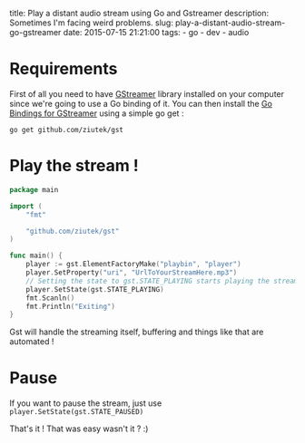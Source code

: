 title: Play a distant audio stream using Go and Gstreamer
description: Sometimes I'm facing weird problems.
slug: play-a-distant-audio-stream-go-gstreamer
date: 2015-07-15 21:21:00
tags:
    - go
    - dev
    - audio


# Requirements
First of all you need to have [GStreamer](http://gstreamer.freedesktop.org/) library installed on your computer since we're going to use a Go binding of it.
You can then install the [Go Bindings for GStreamer](https://github.com/ziutek/gst) using a simple go get :

```
go get github.com/ziutek/gst
```

# Play the stream !

```go
package main

import (
    "fmt"

    "github.com/ziutek/gst"
)

func main() {
    player := gst.ElementFactoryMake("playbin", "player")
    player.SetProperty("uri", "UrlToYourStreamHere.mp3")
    // Setting the state to gst.STATE_PLAYING starts playing the stream
    player.SetState(gst.STATE_PLAYING)
    fmt.Scanln()
    fmt.Println("Exiting")
}
```
Gst will handle the streaming itself, buffering and things like that are automated !

# Pause
If you want to pause the stream, just use `player.SetState(gst.STATE_PAUSED)`

That's it ! That was easy wasn't it ? :)
